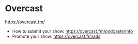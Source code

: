 # Overcast
https://overcast.fm/
* How to submit your show: https://overcast.fm/podcasterinfo
* Promote your show: https://overcast.fm/ads
